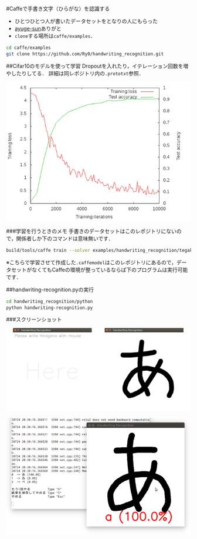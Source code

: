 #Caffeで手書き文字（ひらがな）を認識する
* ひとつひとつ人が書いたデータセットをとなりの人にもらった
* [ayuge-sun](https://github.com/ayuge-sun)ありがと
* `clone`する場所は`caffe/examples`．

```bash
cd caffe/examples
git clone https://github.com/Ry0/handwriting_recognition.git
```

##Cifar10のモデルを使って学習
Dropoutを入れたり，イテレーション回数を増やしたりしてる．
詳細は同レポジトリ内の`.prototxt`参照．

![result](./plot/result.png)

###学習を行うときのメモ
手書きのデータセットはこのレポジトリにないので，関係者しか下のコマンドは意味無いです．

```bash
build/tools/caffe train --solver examples/handwriting_recognition/tegaki_cifar10_quick_solver.prototxt
```

※こちらで学習させて作成した`.caffemodel`はこのレポジトリにあるので，データセットがなくてもCaffeの環境が整っているならば下のプログラムは実行可能です．

##handwriting-recognition.pyの実行

```bash
cd handwriting_recognition/python
python handwriting-recognition.py
```

###スクリーンショット

![result](./image/window.png)

![result](./image/result.png)